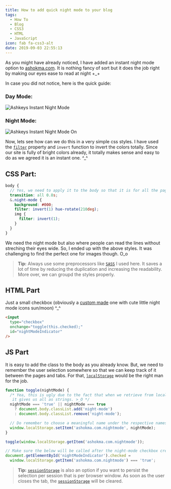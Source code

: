 ```yaml
---
title: How to add quick night mode to your blog
tags:
  - How To
  - Blog
  - CSS3
  - HTML
  - JavaScript
icon: fab fa-css3-alt
date: 2019-09-03 22:55:13
---
```



As you might have already noticed, I have added an instant night mode option to [ashokma.com](//ashokma.com). It is nothing fancy of sort but it does the job right by making our eyes ease to read at night +\_+

In case you did not notice, here is the quick guide:

### Day Mode:

![Ashkeys Instant Night Mode](./ashkeys-instant-nightmode.png 'Ashkeys Instant Night Mode')

### Night Mode:

![Ashkeys Instant Night Mode On](./ashkeys-instant-nightmode-on.png 'Ashkeys Instant Night Mode On')

Now, lets see how can we do this in a very simple css styles. I have used the [`filter`][filter] property and `invert` function to invert the colors totally. Since our site is fully of bright colors already, it totally makes sense and easy to do as we agreed it is an instant one. ^\_^

## CSS Part:

```scss
body {
  // Yes, we need to apply it to the body so that it is for all the pages/sections.
  transition: all 0.8s;
  &.night-mode {
    background: #000;
    filter: invert(1) hue-rotate(210deg);
    img {
      filter: invert(1);
    }
  }
}
```

We need the night mode but also where people can read the lines without streching their eyes wide. So, I ended up with the above styles. It was challenging to find the perfect one for images though. O_o

> **Tip:** Always use some preprocessors like [`SASS`](https://sass-lang.com/) I used here. It saves a lot of time by reducing the duplication and increasing the readability. More over, we can groupd the styles properly.

## HTML Part

Just a small checkbox (obviously a [custom made][1] one with cute little night mode icons sun/moon) ^\_^

```html
<input
  type="checkbox"
  onchange="toggle(this.checked);"
  id="nightModeIndicator"
/>
```

## JS Part

It is easy to add the class to the body as you already know. But, we need to remember the user selection somewhere so that we can keep track of it between the pages and tabs. For that, [`localStorage`][2] would be the right man for the job.

```js
function toggle(nightMode) {
  /* Yea, this is ugly due to the fact that when we retrieve from localStorage,
   it gives us all as strings. >_O */
  nightMode === 'true' || nightMode === true
    ? document.body.classList.add('night-mode')
    : document.body.classList.remove('night-mode');

  // Do remember to choose a meaningful name under the respective namespace.
  window.localStorage.setItem('ashokma.com.nightmode', nightMode);
}

toggle(window.localStorage.getItem('ashokma.com.nightmode'));

// Make sure the below will be called after the night-mode checkbox creation.
document.getElementById('nightModeIndicator').checked =
  window.localStorage.getItem('ashokma.com.nightmode') === 'true';
```

> **Tip:** [`sessionStorage`][3] is also an option if you want to persist the selection per session that is per browser window. As soon as the user closes the tab, the [`sessionStorage`][3] will be cleared.

[1]: /2019/08/26/How-to-create-a-custom-checkbox-with-just-CSS/
[2]: https://developer.mozilla.org/en-US/docs/Web/API/Window/localStorage
[3]: https://developer.mozilla.org/en-US/docs/Web/API/Window/sessionStorage
[filter]: https://developer.mozilla.org/en-US/docs/Web/CSS/filter
